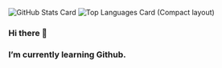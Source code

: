 ![GitHub Stats Card](https://github-readme-stats.vercel.app/api?username=silverbirder&count_private=true&show_icons=true)
![Top Languages Card (Compact layout)](https://github-readme-stats.vercel.app/api/top-langs/?username=silverbirder&layout=compact)

### Hi there 👋
### I’m currently learning Github.

<!--
**sho-ichi/sho-ichi** is a ✨ _special_ ✨ repository because its `README.md` (this file) appears on your GitHub profile.

Here are some ideas to get you started:

- 🔭 I’m currently working on ...
- 🌱 I’m currently learning ...
- 👯 I’m looking to collaborate on ...
- 🤔 I’m looking for help with ...
- 💬 Ask me about ...
- 📫 How to reach me: ...
- 😄 Pronouns: ...
- ⚡ Fun fact: ...
-->
